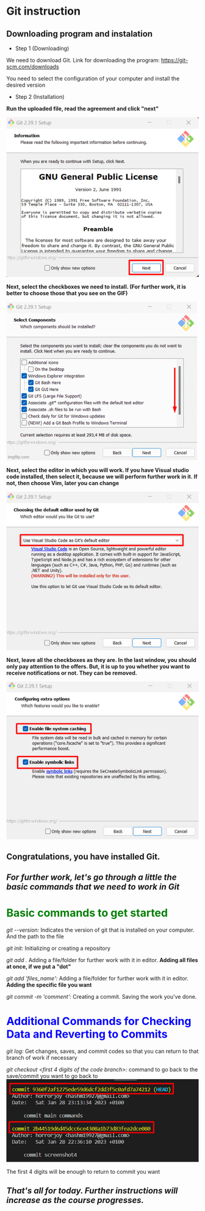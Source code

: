 # Git instruction

## Downloading program and instalation

- Step 1 (Downloading)

We need to download Git. Link for downloading the program:
https://git-scm.com/downloads

You need to select the configuration of your computer and install the desired version

- Step 2 (Installation)

**Run the uploaded file, read the agreement and click "next"**

![](1.jpg)

**Next, select the checkboxes we need to install. (For further work, it is better to choose those that you see on the GIF)**

![Alt text](2.gif)

**Next, select the editor in which you will work. If you have Visual studio code installed, then select it, because we will perform further work in it.
If not, then choose Vim, later you can change**

![Alt text](3.jpg)

**Next, leave all the checkboxes as they are. In the last window, you should only pay attention to the offers. But, it is up to you whether you want to receive notifications or not. They can be removed.**

![Alt text](4.jpg)

## Congratulations, you have installed Git.

## *For further work, let's go through a little the basic commands that we need to work in Git*


# <span style="color:green"> Basic commands to get started

*git --version:* Indicates the version of git that is installed on your computer. And the path to the file

*git init:* Initializing or creating a repository

*git add .* Adding a file/folder for further work with it in editor. **Adding all files at once, if we put a "dot"**

*git add 'files_name':* Adding a file/folder for further work with it in editor. **Adding the specific file you want**

*git commit -m 'comment':* Creating a commit. Saving the work you've done.

# <span style="color:Blue"> Additional Commands for Checking Data and Reverting to Commits

*git log:* Get changes, saves, and commit codes so that you can return to that branch of work if necessary

*git checkout <first 4 digits of the code branch>:* command to go back to the save/commit you want to go back to![Alt text](5.jpg)

The first 4 digits will be enough to return to commit you want

## *That's all for today. Further instructions will increase as the course progresses.*